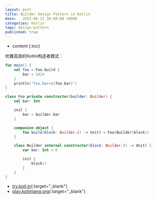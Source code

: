 ```yaml
---
layout: post
title: Builder Design Pattern in Kotlin
date:   2021-06-21 20:00:00 +0800
categories: Kotlin
tags: design-pattern
published: true
---
```


* content
{:toc}

优雅高效的Kotlin构造者模式：

```kotlin
fun main() {
    val foo = Foo.build {
        bar = 1024
    }
    println("foo.bar=${foo.bar}")
}

class Foo private constructor(builder: Builder) {
    val bar: Int

    init {
        bar = builder.bar
    }

    companion object {
        fun build(block: Builder.() -> Unit) = Foo(Builder(block))
    }

    class Builder internal constructor(block: Builder.() -> Unit) {
        var bar: Int = 0

        init {
            block()
        }
    }
}
```

* [try.kotl.in](https://try.kotl.in/){:target="_blank"}
* [play.kotlinlang.org](https://play.kotlinlang.org/){:target="_blank"}

<!-- https://www.jianshu.com/p/f5f0d38e3e44 -->